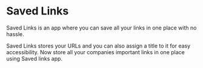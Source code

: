 # Saved Links

Saved Links is an app where you can save all your links in one place with no hassle.

Saved Links stores your URLs and you can also assign a title to it for easy accessibility. Now store all your companies important links in one place using Saved links app.
